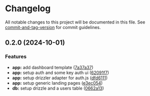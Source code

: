 # Changelog

All notable changes to this project will be documented in this file. See [commit-and-tag-version](https://github.com/absolute-version/commit-and-tag-version) for commit guidelines.

## 0.2.0 (2024-10-01)


### Features

* **app:** add dashboard template ([7a37a37](https://github.com/wiseiodev/starter/commit/7a37a379a1447b188808649e590ea776ac53353a))
* **app:** setup auth and some key auth ui ([62091f7](https://github.com/wiseiodev/starter/commit/62091f75202519de14085aa267d0dabb3a1d158d))
* **app:** setup drizzler adapter for auth.js ([dfd6111](https://github.com/wiseiodev/starter/commit/dfd61110515d0ec510fcfcf48fc98f9942108355))
* **app:** setup generic landing pages ([e3ec054](https://github.com/wiseiodev/starter/commit/e3ec0545206b0a3a718e56224dfe96fd6ea51b9f))
* **db:** setup drizzle and a users table ([0662a13](https://github.com/wiseiodev/starter/commit/0662a13bad23e78cdec96c6b408959ce0dad5a5a))
